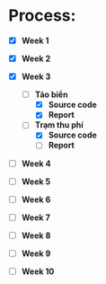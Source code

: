 # Process: 
- [x] **Week 1** 
- [x] **Week 2** 
- [x] **Week 3** 
  - [ ] **Tảo biển**
    - [x] **Source code**
    - [x] **Report**
  - [ ] **Trạm thu phí**
    - [x] **Source code**
    - [ ] **Report**
- [ ] **Week 4** 
- [ ] **Week 5** 
- [ ] **Week 6** 
- [ ] **Week 7** 
- [ ] **Week 8** 
- [ ] **Week 9** 
- [ ] **Week 10** 
  
  
